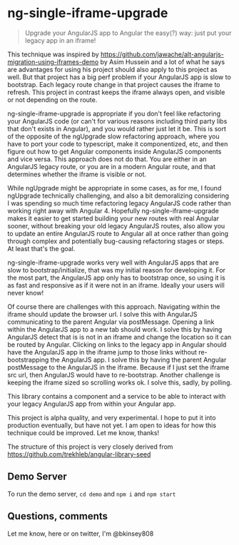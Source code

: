 # ng-single-iframe-upgrade

> Upgrade your AngularJS app to Angular the easy(?) way: just put your legacy
> app in an iframe!

This technique was inspired by
https://github.com/jawache/alt-angularjs-migration-using-iframes-demo by Asim
Hussein and a lot of what he says are advantages for using his project should
also apply to this project as well. But that project has a big perf problem if
your AngularJS app is slow to bootstrap. Each legacy route change in that
project causes the iframe to refresh. This project in contrast keeps the iframe
always open, and visible or not depending on the route.

ng-single-iframe-upgrade is appropriate if you don't feel like refactoring your
AngularJS code (or can't for various reasons including third party libs that
don't exists in Angular), and you would rather just let it be. This is sort of
the opposite of the ngUpgrade slow refactoring approach, where you have to port
your code to typescript, make it componentized, etc, and then figure out how to
get Angular components inside AngularJS components and vice versa. This approach
does not do that. You are either in an AngularJS legacy route, or you are in a
modern Angular route, and that determines whether the iframe is visible or not.

While ngUpgrade might be appropriate in some cases, as for me, I found ngUpgrade
technically challenging, and also a bit demoralizing considering I was spending
so much time refactoring legacy AngularJS code rather than working right away
with Angular 4. Hopefully ng-single-iframe-upgrade makes it easier to get
started building your new routes with real Angular sooner, without breaking your
old legacy AngularJS routes, also allow you to update an entire AngularJS route
to Angular all at once rather than going through complex and potentially
bug-causing refactoring stages or steps. At least that's the goal.

ng-single-iframe-upgrade works very well with AngularJS apps that are slow to
bootstrap/initialize, that was my initial reason for developing it. For the most
part, the AngularJS app only has to bootstrap once, so using it is as fast and
responsive as if it were not in an iframe. Ideally your users will never know!

Of course there are challenges with this approach. Navigating within the iframe
should update the browser url. I solve this with AngularJS communicating to the
parent Angular via postMessage. Opening a link within the AngularJS app to a new
tab should work. I solve this by having AngularJS detect that is is not in an
iframe and change the location so it can be routed by Angular. Clicking on links
to the legacy app in Angular should have the AngularJS app in the iframe jump to
those links without re-bootstrapping the AngularJS app. I solve this by having
the parent Angular postMessage to the AngularJS in the iframe. Because if I just
set the iframe src url, then AngularJS would have to re-bootstrap. Another
challenge is keeping the iframe sized so scrolling works ok. I solve this,
sadly, by polling.

This library contains a component and a service to be able to interact with your
legacy AngularJS app from within your Angular app.

This project is alpha quality, and very experimental. I hope to put it into
production eventually, but have not yet. I am open to ideas for how this
technique could be improved. Let me know, thanks!

The structure of this project is very closely derived from
https://github.com/trekhleb/angular-library-seed

## Demo Server

To run the demo server, `cd demo` and `npm i` and `npm start`

## Questions, comments

Let me know, here or on twitter, I'm @bkinsey808
